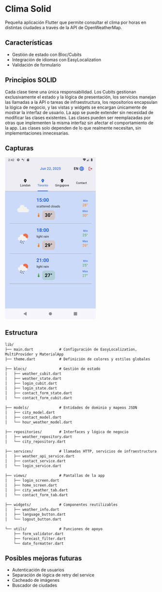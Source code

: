 # Clima Solid

Pequeña aplicación Flutter que permite consultar el clima por horas en distintas ciudades a través de la API de OpenWeatherMap.

## Características

- Gestión de estado con Bloc/Cubits
- Integración de idiomas con EasyLocalization
- Validación de formulario

## Principios SOLID

Cada clase tiene una única responsabilidad. Los Cubits gestionan exclusivamente el estado y la lógica de presentación, los servicios manejan las llamadas a la API o tareas de infraestructura, los repositorios encapsulan la lógica de negocio, y las vistas y widgets se encargan únicamente de mostrar la interfaz de usuario.
La app se puede extender sin necesidad de modificar las clases existentes. 
Las clases pueden ser reemplazadas por otras que implementen la misma interfaz sin afectar el comportamiento de la app.
Las clases solo dependen de lo que realmente necesitan, sin implementaciones innecesarias.

## Capturas
 <img src="assets/screenshots/home.png" width="300" alt="Home">

## Estructura
```text
lib/
├── main.dart            # Configuración de EasyLocalization, MultiProvider y MaterialApp
├── theme.dart           # Definición de colores y estilos globales

├── blocs/               # Gestión de estado
│   ├── weather_cubit.dart
│   ├── weather_state.dart
│   ├── login_cubit.dart
│   ├── login_state.dart
│   ├── contact_form_state.dart
│   └── contact_form_cubit.dart

├── models/              # Entidades de dominio y mapeos JSON
│   ├── city_model.dart
│   ├── contact_model.dart
│   └── hour_weather_model.dart

├── repositories/        # Interfaces y lógica de negocio
│   ├── weather_repository.dart
│   └── city_repository.dart

├── services/            # llamadas HTTP, servicios de infraestructura
│   ├── weather_api_service.dart
│   ├── contact_service.dart
│   └── login_service.dart

├── views/               # Pantallas de la app
│   ├── login_screen.dart
│   ├── home_screen.dart
│   ├── city_weather_tab.dart
│   └── contact_form_tab.dart

├── widgets/             # Componentes reutilizables
│   ├── weather_info.dart
│   ├── language_button.dart
│   └── logout_button.dart

└── utils/               # Funciones de apoyo
    ├── form_validator.dart
    ├── forecast_filter.dart 
    └── date_formatter.dart 
```

## Posibles mejoras futuras

- Autenticación de usuarios
- Separación de lógica de retry del service
- Cacheado de imágenes
- Buscador de ciudades
